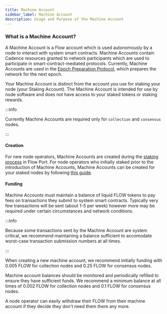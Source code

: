 ```yaml
---
title: Machine Account
sidebar_label: Machine Account
description: Usage and Purpose of the Machine Account
---
```


### What is a Machine Account?

A Machine Account is a Flow account which is used autonomously by a node to interact with
system smart contracts. Machine Accounts contain Cadence resources granted to network 
participants which are used to participate in smart-contract-mediated protocols. Currently,
Machine Accounts are used in the [Epoch Preparation Protocol](./04-epoch-preparation.md), 
which prepares the network for the next epoch.

Your Machine Account is distinct from the account you use for staking your node (your Staking Account).
The Machine Account is intended for use by node software and does not have access to your staked tokens or staking rewards.

:::info

Currently Machine Accounts are required only for `collection` and `consensus` nodes.

:::

#### Creation

For new node operators, Machine Accounts are created during the [staking process](../../networks/flow-port/staking-guide.md) in Flow Port.
For node operators who initially staked prior to the introduction of Machine Accounts, Machine Accounts can be
created for your staked nodes by following [this guide](../node-ops/nodes/node-operation/machine-existing-operator.md).

#### Funding

Machine Accounts must maintain a balance of liquid FLOW tokens to pay fees on transactions they
submit to system smart contracts. Typically very few transactions will be sent (about 1-5 per week)
however more may be required under certain circumstances and network conditions.

:::info

Because some transactions sent by the Machine Account are system critical, we recommend maintaining
a balance sufficient to accomodate worst-case transaction submission numbers at all times.

:::

When creating a new machine account, we recommend initially funding with 0.005 FLOW for collection nodes and
0.25 FLOW for consensus nodes.

Machine account balances should be monitored and periodically refilled to ensure they have sufficient funds.
We recommend a minimum balance at all times of 0.002 FLOW for collection nodes and 0.1 FLOW for consensus nodes.

A node operator can easily withdraw their FLOW from their machine account if they decide they don't need them there any more.

